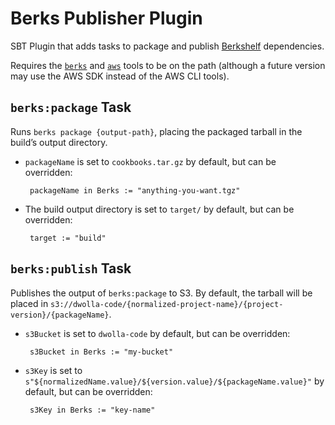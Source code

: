 # Berks Publisher Plugin

SBT Plugin that adds tasks to package and publish [Berkshelf](http://berkshelf.com) dependencies.

Requires the [`berks`](http://berkshelf.com) and [`aws`](https://aws.amazon.com/cli/) tools to be on the path (although a future version may use the AWS SDK instead of the AWS CLI tools).

## `berks:package` Task

Runs `berks package {output-path}`, placing the packaged tarball in the build’s output directory.

 - `packageName` is set to `cookbooks.tar.gz` by default, but can be overridden:

        packageName in Berks := "anything-you-want.tgz"

 - The build output directory is set to `target/` by default, but can be overridden:

        target := "build"

## `berks:publish` Task

Publishes the output of `berks:package` to S3. By default, the tarball will be placed in `s3://dwolla-code/{normalized-project-name}/{project-version}/{packageName}`.

 - `s3Bucket` is set to `dwolla-code` by default, but can be overridden:

        s3Bucket in Berks := "my-bucket"

 - `s3Key` is set to `s"${normalizedName.value}/${version.value}/${packageName.value}"` by default, but can be overridden:

        s3Key in Berks := "key-name"
